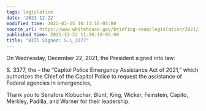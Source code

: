 ```yaml
---
tags: legislation
date: '2021-12-22'
modified_time: 2022-03-15 10:13:16-05:00
source_url: https://www.whitehouse.gov/briefing-room/legislation/2021/12/22/bill-signed-s-3377/
published_time: 2021-12-22 11:26:19-05:00
title: "Bill Signed: S.\_3377"
---
```

 
On Wednesday, December 22, 2021, the President signed into law:  
  
S. 3377, the – the “Capitol Police Emergency Assistance Act of 2021,”
which authorizes the Chief of the Capitol Police to request the
assistance of Federal agencies in emergencies,  
  
Thank you to Senators Klobuchar, Blunt, King, Wicker, Feinstein, Capito,
Merkley, Padilla, and Warner for their leadership.
